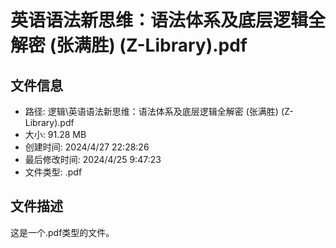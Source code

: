 ﻿# 英语语法新思维：语法体系及底层逻辑全解密 (张满胜) (Z-Library).pdf

## 文件信息
- 路径: 逻辑\英语语法新思维：语法体系及底层逻辑全解密 (张满胜) (Z-Library).pdf
- 大小: 91.28 MB
- 创建时间: 2024/4/27 22:28:26
- 最后修改时间: 2024/4/25 9:47:23
- 文件类型: .pdf

## 文件描述
这是一个.pdf类型的文件。

